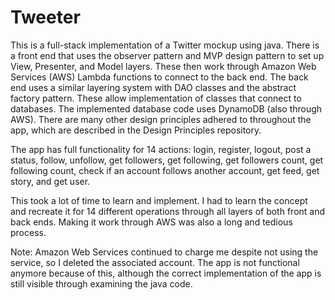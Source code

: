 # Tweeter
This is a full-stack implementation of a Twitter mockup using java. There is a front end that uses the observer pattern and MVP design pattern to set up View, Presenter, and Model layers. These then work through Amazon Web Services (AWS) Lambda functions to connect to the back end. The back end uses a similar layering system with DAO classes and the abstract factory pattern. These allow implementation of classes that connect to databases. The implemented database code uses DynamoDB (also through AWS). There are many other design principles adhered to throughout the app, which are described in the Design Principles repository. 

The app has full functionality for 14 actions: login, register, logout, post a status, follow, unfollow, get followers, get following, get followers count, get following count, check if an account follows another account, get feed, get story, and get user. 

This took a lot of time to learn and implement. I had to learn the concept and recreate it for 14 different operations through all layers of both front and back ends. Making it work through AWS was also a long and tedious process.

Note: Amazon Web Services continued to charge me despite not using the service, so I deleted the associated account. The app is not functional anymore because of this, although the correct implementation of the app is still visible through examining the java code. 
